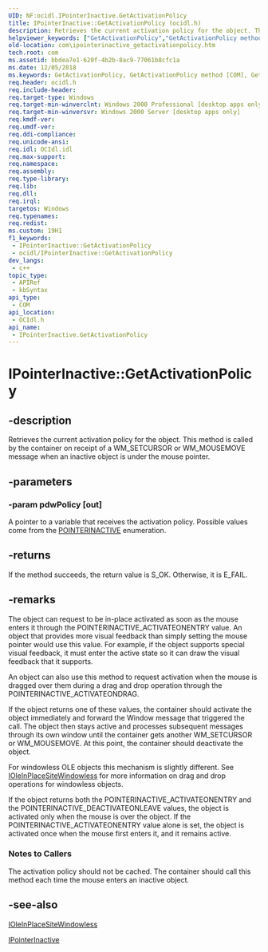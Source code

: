 ```yaml
---
UID: NF:ocidl.IPointerInactive.GetActivationPolicy
title: IPointerInactive::GetActivationPolicy (ocidl.h)
description: Retrieves the current activation policy for the object. This method is called by the container on receipt of a WM_SETCURSOR or WM_MOUSEMOVE message when an inactive object is under the mouse pointer.
helpviewer_keywords: ["GetActivationPolicy","GetActivationPolicy method [COM]","GetActivationPolicy method [COM]","IPointerInactive interface","IPointerInactive interface [COM]","GetActivationPolicy method","IPointerInactive.GetActivationPolicy","IPointerInactive::GetActivationPolicy","_ctrl_ipointerinactive_getactivationpolicy","com.ipointerinactive_getactivationpolicy","ocidl/IPointerInactive::GetActivationPolicy"]
old-location: com\ipointerinactive_getactivationpolicy.htm
tech.root: com
ms.assetid: bbdea7e1-620f-4b2b-8ac9-77061b8cfc1a
ms.date: 12/05/2018
ms.keywords: GetActivationPolicy, GetActivationPolicy method [COM], GetActivationPolicy method [COM],IPointerInactive interface, IPointerInactive interface [COM],GetActivationPolicy method, IPointerInactive.GetActivationPolicy, IPointerInactive::GetActivationPolicy, _ctrl_ipointerinactive_getactivationpolicy, com.ipointerinactive_getactivationpolicy, ocidl/IPointerInactive::GetActivationPolicy
req.header: ocidl.h
req.include-header: 
req.target-type: Windows
req.target-min-winverclnt: Windows 2000 Professional [desktop apps only]
req.target-min-winversvr: Windows 2000 Server [desktop apps only]
req.kmdf-ver: 
req.umdf-ver: 
req.ddi-compliance: 
req.unicode-ansi: 
req.idl: OCIdl.idl
req.max-support: 
req.namespace: 
req.assembly: 
req.type-library: 
req.lib: 
req.dll: 
req.irql: 
targetos: Windows
req.typenames: 
req.redist: 
ms.custom: 19H1
f1_keywords:
 - IPointerInactive::GetActivationPolicy
 - ocidl/IPointerInactive::GetActivationPolicy
dev_langs:
 - c++
topic_type:
 - APIRef
 - kbSyntax
api_type:
 - COM
api_location:
 - OCIdl.h
api_name:
 - IPointerInactive.GetActivationPolicy
---
```


# IPointerInactive::GetActivationPolicy


## -description

Retrieves the current activation policy for the object. This method is called by the container on receipt of a WM_SETCURSOR or WM_MOUSEMOVE message when an inactive object is under the mouse pointer.

## -parameters

### -param pdwPolicy [out]

A pointer to a variable that receives the activation policy. Possible values come from the <a href="https://docs.microsoft.com/windows/desktop/api/ocidl/ne-ocidl-pointerinactive">POINTERINACTIVE</a> enumeration.

## -returns

If the method succeeds, the return value is S_OK. Otherwise, it is E_FAIL.

## -remarks

The object can request to be in-place activated as soon as the mouse enters it through the POINTERINACTIVE_ACTIVATEONENTRY value. An object that provides more visual feedback than simply setting the mouse pointer would use this value. For example, if the object supports special visual feedback, it must enter the active state so it can draw the visual feedback that it supports.

An object can also use this method to request activation when the mouse is dragged over them during a drag and drop operation through the POINTERINACTIVE_ACTIVATEONDRAG.

If the object returns one of these values, the container should activate the object immediately and forward the Window message that triggered the call. The object then stays active and processes subsequent messages through its own window until the container gets another WM_SETCURSOR or WM_MOUSEMOVE. At this point, the container should deactivate the object.

For windowless OLE objects this mechanism is slightly different. See <a href="https://docs.microsoft.com/windows/desktop/api/ocidl/nn-ocidl-ioleinplacesitewindowless">IOleInPlaceSiteWindowless</a> for more information on drag and drop operations for windowless objects.

If the object returns both the POINTERINACTIVE_ACTIVATEONENTRY and the POINTERINACTIVE_DEACTIVATEONLEAVE values, the object is activated only when the mouse is over the object. If the POINTERINACTIVE_ACTIVATEONENTRY value alone is set, the object is activated once when the mouse first enters it, and it remains active.

<h3><a id="Notes_to_Callers"></a><a id="notes_to_callers"></a><a id="NOTES_TO_CALLERS"></a>Notes to Callers</h3>
The activation policy should not be cached. The container should call this method each time the mouse enters an inactive object.

## -see-also

<a href="https://docs.microsoft.com/windows/desktop/api/ocidl/nn-ocidl-ioleinplacesitewindowless">IOleInPlaceSiteWindowless</a>



<a href="https://docs.microsoft.com/windows/desktop/api/ocidl/nn-ocidl-ipointerinactive">IPointerInactive</a>

